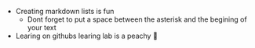 * Creating markdown lists is fun
  * Dont forget to put a space between the asterisk and the begining of your text
* Learing on githubs learing lab is a peachy :peach:
